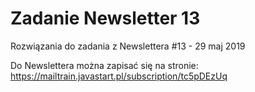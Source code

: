 # Zadanie Newsletter 13

Rozwiązania do zadania z Newslettera #13 - 29 maj 2019

Do Newslettera można zapisać się na stronie: https://mailtrain.javastart.pl/subscription/tc5pDEzUq

